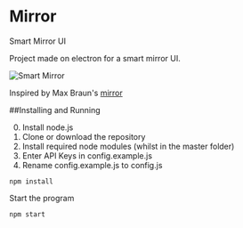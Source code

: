 # Mirror
Smart Mirror UI

Project made on electron for a smart mirror UI.

![Smart Mirror](http://prntscr.com/f6xjtq)

Inspired by Max Braun's [mirror](https://github.com/maxbbraun/mirror)

##Installing and Running

0. Install node.js
1. Clone or download the repository
2. Install required node modules (whilst in the master folder)
3. Enter API Keys in config.example.js
4. Rename config.example.js to config.js
```
npm install
```
Start the program
```
npm start
```



